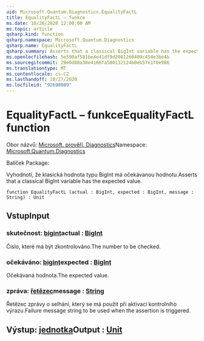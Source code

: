 ```yaml
---
uid: Microsoft.Quantum.Diagnostics.EqualityFactL
title: EqualityFactL – funkce
ms.date: 10/26/2020 12:00:00 AM
ms.topic: article
qsharp.kind: function
qsharp.namespace: Microsoft.Quantum.Diagnostics
qsharp.name: EqualityFactL
qsharp.summary: Asserts that a classical BigInt variable has the expected value.
ms.openlocfilehash: 5e590af581be4e41df9d2081260409c454e3be4b
ms.sourcegitcommit: 29e0d88a30e4166fa580132124b0eb57e1f0e986
ms.translationtype: MT
ms.contentlocale: cs-CZ
ms.lasthandoff: 10/27/2020
ms.locfileid: "92698089"
---
```

# <a name="equalityfactl-function"></a><span data-ttu-id="eb475-102">EqualityFactL – funkce</span><span class="sxs-lookup"><span data-stu-id="eb475-102">EqualityFactL function</span></span>

<span data-ttu-id="eb475-103">Obor názvů: [Microsoft. prověří. Diagnostics](xref:Microsoft.Quantum.Diagnostics)</span><span class="sxs-lookup"><span data-stu-id="eb475-103">Namespace: [Microsoft.Quantum.Diagnostics](xref:Microsoft.Quantum.Diagnostics)</span></span>

<span data-ttu-id="eb475-104">Balíček [](https://nuget.org/packages/)</span><span class="sxs-lookup"><span data-stu-id="eb475-104">Package: [](https://nuget.org/packages/)</span></span>


<span data-ttu-id="eb475-105">Vyhodnotí, že klasická hodnota typu BigInt má očekávanou hodnotu.</span><span class="sxs-lookup"><span data-stu-id="eb475-105">Asserts that a classical BigInt variable has the expected value.</span></span>

```qsharp
function EqualityFactL (actual : BigInt, expected : BigInt, message : String) : Unit
```


## <a name="input"></a><span data-ttu-id="eb475-106">Vstup</span><span class="sxs-lookup"><span data-stu-id="eb475-106">Input</span></span>

### <a name="actual--bigint"></a><span data-ttu-id="eb475-107">skutečnost: [bigint](xref:microsoft.quantum.lang-ref.bigint)</span><span class="sxs-lookup"><span data-stu-id="eb475-107">actual : [BigInt](xref:microsoft.quantum.lang-ref.bigint)</span></span>

<span data-ttu-id="eb475-108">Číslo, které má být zkontrolováno.</span><span class="sxs-lookup"><span data-stu-id="eb475-108">The number to be checked.</span></span>


### <a name="expected--bigint"></a><span data-ttu-id="eb475-109">očekáváno: [bigint](xref:microsoft.quantum.lang-ref.bigint)</span><span class="sxs-lookup"><span data-stu-id="eb475-109">expected : [BigInt](xref:microsoft.quantum.lang-ref.bigint)</span></span>

<span data-ttu-id="eb475-110">Očekávaná hodnota.</span><span class="sxs-lookup"><span data-stu-id="eb475-110">The expected value.</span></span>


### <a name="message--string"></a><span data-ttu-id="eb475-111">zpráva: [řetězec](xref:microsoft.quantum.lang-ref.string)</span><span class="sxs-lookup"><span data-stu-id="eb475-111">message : [String](xref:microsoft.quantum.lang-ref.string)</span></span>

<span data-ttu-id="eb475-112">Řetězec zprávy o selhání, který se má použít při aktivaci kontrolního výrazu.</span><span class="sxs-lookup"><span data-stu-id="eb475-112">Failure message string to be used when the assertion is triggered.</span></span>



## <a name="output--unit"></a><span data-ttu-id="eb475-113">Výstup: [jednotka](xref:microsoft.quantum.lang-ref.unit)</span><span class="sxs-lookup"><span data-stu-id="eb475-113">Output : [Unit](xref:microsoft.quantum.lang-ref.unit)</span></span>

